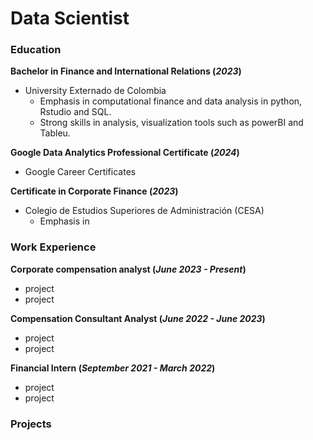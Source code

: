 # Data Scientist

### Education 
**Bachelor in Finance and International Relations (_2023_)**
- University Externado de Colombia
  - Emphasis in computational finance and data analysis in python, Rstudio and SQL.
  - Strong skills in analysis, visualization tools such as powerBI and Tableu.

**Google Data Analytics Professional Certificate (_2024_)**
- Google Career Certificates

**Certificate in Corporate Finance (_2023_)**
- Colegio de Estudios Superiores de Administración (CESA)
  - Emphasis in 

### Work Experience
**Corporate compensation analyst (_June 2023 - Present_)**
- project
- project

**Compensation Consultant Analyst (_June 2022 - June 2023_)**
- project
- project

**Financial Intern (_September 2021 - March 2022_)**
- project
- project

### Projects

  
